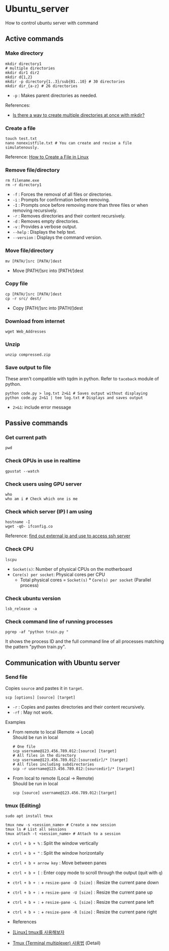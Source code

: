 # Ubuntu_server
How to control ubuntu server with command






## Active commands

### Make directory
```shell
mkdir directory1
# multiple directories
mkdir dir1 dir2
mkdir d{1,2}
mkdir -p directory{1..3}/sub{01..10} # 30 directories
mkdir dir_{a-z} # 26 directories
```
* `-p` : Makes parent directories as needed.

References:
* [Is there a way to create multiple directories at once with mkdir?](https://askubuntu.com/questions/731721/is-there-a-way-to-create-multiple-directories-at-once-with-mkdir)


### Create a file
```shell
touch test.txt
nano nonexistfile.txt # You can create and revise a file simulatenously.
```
Reference: [How to Create a File in Linux](https://phoenixnap.com/kb/how-to-create-a-file-in-linux)


### Remove file/directory
```shell
rm filename.exe
rm -r directory1
```
* `-f` : Forces the removal of all files or directories.
* `-i` : Prompts for confirmation before removing.
* `-I` : Prompts once before removing more than three files or when removing recursively.
* `-r` : Removes directories and their content recursively.
* `-d` : Removes empty directories.
* `-v` : Provides a verbose output.
* `--help` : Displays the help text.
* `--version` : Displays the command version.


### Move file/directory 
```shell
mv [PATH/]src [PATH/]dest
```
* Move [PATH/]src into [PATH/]dest


### Copy file
```shell
cp [PATH/]src [PATH/]dest
cp -r src/ dest/
```
* Copy [PATH/]src into [PATH/]dest


### Download from internet
```shell
wget Web_Addresses
```


### Unzip
```shell
unzip compressed.zip
```

### Save output to file
These aren't compatible with tqdm in python. Refer to `taceback` module of python.
```shell
python code.py > log.txt 2>&1 # Saves output without displaying
python code.py 2>&1 | tee log.txt # Displays and saves output
```
* `2>&1`: include error message








## Passive commands

### Get current path
```shell
pwd
```


### Check GPUs in use in realtime
```shell
gpustat --watch
```


### Check users using GPU server
```shell
who
who am i # Check which one is me
```


### Check which server (IP) I am using
```shell
hostname -I
wget -qO- ifconfig.co
```
Reference: [find out external ip and use to access ssh server](https://askubuntu.com/questions/1248598/find-out-external-ip-and-use-to-access-ssh-server)


### Check CPU
```shell
lscpu
```
* `Socket(s)`: Number of physical CPUs on the motherboard
* `Core(s) per socket`: Physical cores per CPU
  * Total physical cores = `Socket(s)` * `Core(s) per socket` (Parallel process)


### Check ubuntu version
```shell
lsb_release -a
```

### Check command line of running processes
```shell
pgrep -af "python train.py "
```
It shows the process ID and the full command line of all processes matching the pattern "python train.py".







## Communication with Ubuntu server

### Send file
Copies `source` and pastes it in `target`.
```shell
scp [options] [source] [target]
```
* `-r` : Copies and pastes directories and their content recursively.
* `-rf` : May not work.

Examples
* From remote to local (Remote -> Local)    
  Should be run in local
    ```shell
    # One file
    scp username@123.456.789.012:[source] [target]
    # All files in the directory
    scp username@123.456.789.012:[sourcedir]/* [target]
    # All files including subdirectories
    scp -r username@123.456.789.012:[sourcedir]/* [target]
    ```
* From local to remote (Local -> Remote)    
  Should be run in local
    ```shell
    scp [source] username@123.456.789.012:[target]
    ```

### tmux (Editing)
```shell
sudo apt install tmux
```
```shell
tmux new -s <session_name> # Create a new session
tmux ls # List all sessions
tmux attach -t <session_name> # Attach to a session
```
* `ctrl + b + %` : Split the window vertically
* `ctrl + b + "` : Split the window horizontally
* `ctrl + b + arrow key` : Move between panes
* `ctrl + b + [` : Enter copy mode to scroll through the output (quit with `q`)
* `ctrl + b + :` + `resize-pane -D [size]` : Resize the current pane down
* `ctrl + b + :` + `resize-pane -U [size]` : Resize the current pane up
* `ctrl + b + :` + `resize-pane -L [size]` : Resize the current pane left
* `ctrl + b + :` + `resize-pane -R [size]` : Resize the current pane right

* References
* [[Linux] tmux를 사용해보자](https://velog.io/@piopiop/Linux-tmux%EB%A5%BC-%EC%82%AC%EC%9A%A9%ED%95%B4%EB%B3%B4%EC%9E%90)
* [Tmux (Terminal multiplexer) 사용법](https://m.blog.naver.com/PostView.naver?blogId=songsite123&logNo=223809804101&navType=by) (Detail)